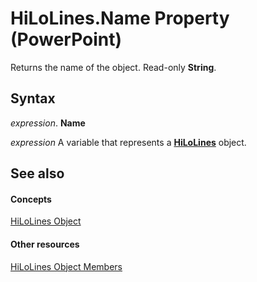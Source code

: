 
# HiLoLines.Name Property (PowerPoint)

Returns the name of the object. Read-only  **String**.


## Syntax

 _expression_. **Name**

 _expression_ A variable that represents a **[HiLoLines](77a7ae91-daf3-4c35-1f39-067d2698fb43.md)** object.


## See also


#### Concepts


[HiLoLines Object](77a7ae91-daf3-4c35-1f39-067d2698fb43.md)
#### Other resources


[HiLoLines Object Members](02a65ed2-a3f8-0b09-b133-2c0843a8859f.md)

